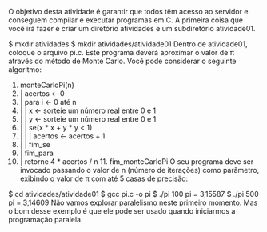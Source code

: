 O objetivo desta atividade é garantir que todos têm acesso ao servidor e conseguem compilar e executar programas em C. A primeira coisa que você irá fazer é criar um diretório atividades e um subdiretório atividade01.

$ mkdir atividades
$ mkdir atividades/atividade01
Dentro de atividade01, coloque o arquivo pi.c. Este programa deverá aproximar o valor de π através do método de Monte Carlo. Você pode considerar o seguinte algoritmo:

01. monteCarloPi(n) 
02. |  acertos ← 0 
03. |  para i ← 0 até n 
04. |  |  x ← sorteie um número real entre 0 e 1 
05. |  |  y ← sorteie um número real entre 0 e 1 
06. |  |  se(x * x + y * y < 1) 
07. |  |  |  acertos ← acertos + 1 
08. |  |  fim_se 
09. |  fim_para 
10. |  retorne 4 * acertos / n 11. fim_monteCarloPi
O seu programa deve ser invocado passando o valor de n (número de iterações) como parâmetro, exibindo o valor de π com até 5 casas de precisão:

$ cd atividades/atividade01
$ gcc pi.c -o pi
$ ./pi 100
pi = 3,15587
$ ./pi 500
pi = 3,14609
Não vamos explorar paralelismo neste primeiro momento. Mas o bom desse exemplo é que ele pode ser usado quando iniciarmos a programação paralela.
